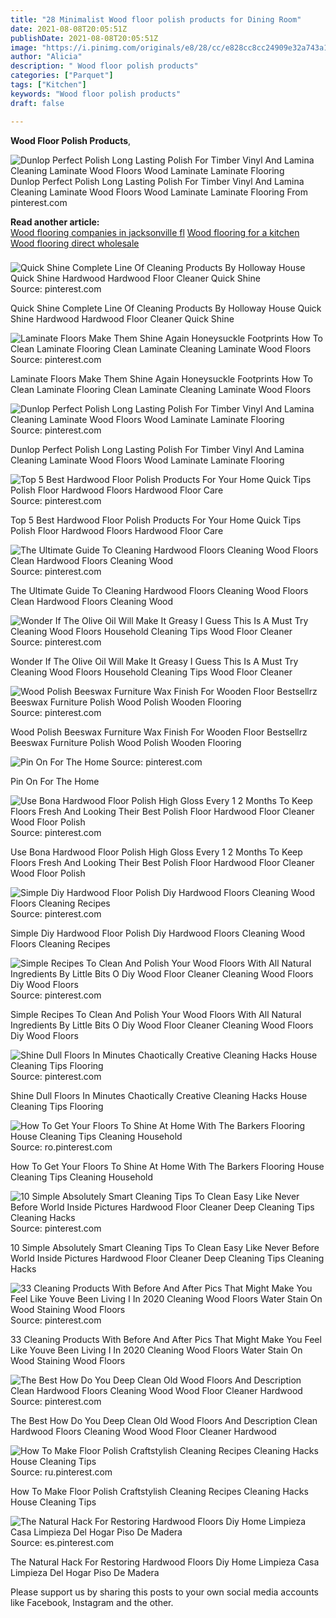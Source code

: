 ```yaml
---
title: "28 Minimalist Wood floor polish products for Dining Room"
date: 2021-08-08T20:05:51Z
publishDate: 2021-08-08T20:05:51Z
image: "https://i.pinimg.com/originals/e8/28/cc/e828cc8cc24909e32a743a154d65d1b1.jpg"
author: "Alicia"
description: " Wood floor polish products"
categories: ["Parquet"]
tags: ["Kitchen"]
keywords: "Wood floor polish products"
draft: false

---
```

<!-- Head tag Code -->
**Wood Floor Polish Products**, 

![Dunlop Perfect Polish Long Lasting Polish For Timber Vinyl And Lamina Cleaning Laminate Wood Floors Wood Laminate Laminate Flooring](https://i.ytimg.com/vi/Or2oeRrZOeU/maxresdefault.jpg "Dunlop Perfect Polish Long Lasting Polish For Timber Vinyl And Lamina Cleaning Laminate Wood Floors Wood Laminate Laminate Flooring")
Dunlop Perfect Polish Long Lasting Polish For Timber Vinyl And Lamina Cleaning Laminate Wood Floors Wood Laminate Laminate Flooring From pinterest.com

**Read another article:**  
[Wood flooring companies in jacksonville fl](/wood-flooring-companies-in-jacksonville-fl/)
[Wood flooring for a kitchen](/wood-flooring-for-a-kitchen/)
[Wood flooring direct wholesale](/wood-flooring-direct-wholesale/)




### 

 


![Quick Shine Complete Line Of Cleaning Products By Holloway House Quick Shine Hardwood Hardwood Floor Cleaner Quick Shine](https://i.pinimg.com/originals/0e/c1/ee/0ec1eefdfff761d0d62411ee4f928c9f.jpg "Quick Shine Complete Line Of Cleaning Products By Holloway House Quick Shine Hardwood Hardwood Floor Cleaner Quick Shine")
Source: pinterest.com

Quick Shine Complete Line Of Cleaning Products By Holloway House Quick Shine Hardwood Hardwood Floor Cleaner Quick Shine  

![Laminate Floors Make Them Shine Again Honeysuckle Footprints How To Clean Laminate Flooring Clean Laminate Cleaning Laminate Wood Floors](https://i.pinimg.com/originals/71/4f/6a/714f6ad10c3045bc4cbe5a0a3c633ef4.jpg "Laminate Floors Make Them Shine Again Honeysuckle Footprints How To Clean Laminate Flooring Clean Laminate Cleaning Laminate Wood Floors")
Source: pinterest.com

Laminate Floors Make Them Shine Again Honeysuckle Footprints How To Clean Laminate Flooring Clean Laminate Cleaning Laminate Wood Floors  

![Dunlop Perfect Polish Long Lasting Polish For Timber Vinyl And Lamina Cleaning Laminate Wood Floors Wood Laminate Laminate Flooring](https://i.ytimg.com/vi/Or2oeRrZOeU/maxresdefault.jpg "Dunlop Perfect Polish Long Lasting Polish For Timber Vinyl And Lamina Cleaning Laminate Wood Floors Wood Laminate Laminate Flooring")
Source: pinterest.com

Dunlop Perfect Polish Long Lasting Polish For Timber Vinyl And Lamina Cleaning Laminate Wood Floors Wood Laminate Laminate Flooring  

![Top 5 Best Hardwood Floor Polish Products For Your Home Quick Tips Polish Floor Hardwood Floors Hardwood Floor Care](https://i.pinimg.com/originals/9a/7b/19/9a7b19c6a00b2351ceb5525f65b27060.jpg "Top 5 Best Hardwood Floor Polish Products For Your Home Quick Tips Polish Floor Hardwood Floors Hardwood Floor Care")
Source: pinterest.com

Top 5 Best Hardwood Floor Polish Products For Your Home Quick Tips Polish Floor Hardwood Floors Hardwood Floor Care  

![The Ultimate Guide To Cleaning Hardwood Floors Cleaning Wood Floors Clean Hardwood Floors Cleaning Wood](https://i.pinimg.com/originals/d5/92/82/d59282fa03a9c197a46721466c4608fa.jpg "The Ultimate Guide To Cleaning Hardwood Floors Cleaning Wood Floors Clean Hardwood Floors Cleaning Wood")
Source: pinterest.com

The Ultimate Guide To Cleaning Hardwood Floors Cleaning Wood Floors Clean Hardwood Floors Cleaning Wood  

![Wonder If The Olive Oil Will Make It Greasy I Guess This Is A Must Try Cleaning Wood Floors Household Cleaning Tips Wood Floor Cleaner](https://i.pinimg.com/originals/c8/4b/c6/c84bc64bac876b3662df8992e7d923af.jpg "Wonder If The Olive Oil Will Make It Greasy I Guess This Is A Must Try Cleaning Wood Floors Household Cleaning Tips Wood Floor Cleaner")
Source: pinterest.com

Wonder If The Olive Oil Will Make It Greasy I Guess This Is A Must Try Cleaning Wood Floors Household Cleaning Tips Wood Floor Cleaner  

![Wood Polish Beeswax Furniture Wax Finish For Wooden Floor Bestsellrz Beeswax Furniture Polish Wood Polish Wooden Flooring](https://i.pinimg.com/originals/24/cb/97/24cb973aca8431ef43740754be0da1df.jpg "Wood Polish Beeswax Furniture Wax Finish For Wooden Floor Bestsellrz Beeswax Furniture Polish Wood Polish Wooden Flooring")
Source: pinterest.com

Wood Polish Beeswax Furniture Wax Finish For Wooden Floor Bestsellrz Beeswax Furniture Polish Wood Polish Wooden Flooring  

![Pin On For The Home](https://i.pinimg.com/474x/72/7e/20/727e20a10ce1b966f07f64f6d89c0af5.jpg "Pin On For The Home")
Source: pinterest.com

Pin On For The Home  

![Use Bona Hardwood Floor Polish High Gloss Every 1 2 Months To Keep Floors Fresh And Looking Their Best Polish Floor Hardwood Floor Cleaner Wood Floor Polish](https://i.pinimg.com/736x/49/48/03/4948035ba147972bac5722a234076bc2--wood-floor-polish-bona.jpg "Use Bona Hardwood Floor Polish High Gloss Every 1 2 Months To Keep Floors Fresh And Looking Their Best Polish Floor Hardwood Floor Cleaner Wood Floor Polish")
Source: pinterest.com

Use Bona Hardwood Floor Polish High Gloss Every 1 2 Months To Keep Floors Fresh And Looking Their Best Polish Floor Hardwood Floor Cleaner Wood Floor Polish  

![Simple Diy Hardwood Floor Polish Diy Hardwood Floors Cleaning Wood Floors Cleaning Recipes](https://i.pinimg.com/originals/dd/af/2d/ddaf2da481d7c54ada44c54eef2e4938.jpg "Simple Diy Hardwood Floor Polish Diy Hardwood Floors Cleaning Wood Floors Cleaning Recipes")
Source: pinterest.com

Simple Diy Hardwood Floor Polish Diy Hardwood Floors Cleaning Wood Floors Cleaning Recipes  

![Simple Recipes To Clean And Polish Your Wood Floors With All Natural Ingredients By Little Bits O Diy Wood Floor Cleaner Cleaning Wood Floors Diy Wood Floors](https://i.pinimg.com/originals/8e/b4/f2/8eb4f24e79d16829fb121b272c58f581.png "Simple Recipes To Clean And Polish Your Wood Floors With All Natural Ingredients By Little Bits O Diy Wood Floor Cleaner Cleaning Wood Floors Diy Wood Floors")
Source: pinterest.com

Simple Recipes To Clean And Polish Your Wood Floors With All Natural Ingredients By Little Bits O Diy Wood Floor Cleaner Cleaning Wood Floors Diy Wood Floors  

![Shine Dull Floors In Minutes Chaotically Creative Cleaning Hacks House Cleaning Tips Flooring](http://chaoticallycreative.com/wp-content/uploads/2014/09/Dull-floor-new-life-in-seconds.jpg "Shine Dull Floors In Minutes Chaotically Creative Cleaning Hacks House Cleaning Tips Flooring")
Source: pinterest.com

Shine Dull Floors In Minutes Chaotically Creative Cleaning Hacks House Cleaning Tips Flooring  

![How To Get Your Floors To Shine At Home With The Barkers Flooring House Cleaning Tips Cleaning Household](https://i.pinimg.com/originals/8a/9c/d2/8a9cd2c562250dc16d91a94961e787bb.jpg "How To Get Your Floors To Shine At Home With The Barkers Flooring House Cleaning Tips Cleaning Household")
Source: ro.pinterest.com

How To Get Your Floors To Shine At Home With The Barkers Flooring House Cleaning Tips Cleaning Household  

![10 Simple Absolutely Smart Cleaning Tips To Clean Easy Like Never Before World Inside Pictures Hardwood Floor Cleaner Deep Cleaning Tips Cleaning Hacks](https://i.pinimg.com/originals/d0/94/f9/d094f9f1dcae93c5cf556e9e9bab00ff.jpg "10 Simple Absolutely Smart Cleaning Tips To Clean Easy Like Never Before World Inside Pictures Hardwood Floor Cleaner Deep Cleaning Tips Cleaning Hacks")
Source: pinterest.com

10 Simple Absolutely Smart Cleaning Tips To Clean Easy Like Never Before World Inside Pictures Hardwood Floor Cleaner Deep Cleaning Tips Cleaning Hacks  

![33 Cleaning Products With Before And After Pics That Might Make You Feel Like Youve Been Living I In 2020 Cleaning Wood Floors Water Stain On Wood Staining Wood Floors](https://i.pinimg.com/originals/6a/4d/3d/6a4d3d0520e9457dc96c8de25489cf3e.png "33 Cleaning Products With Before And After Pics That Might Make You Feel Like Youve Been Living I In 2020 Cleaning Wood Floors Water Stain On Wood Staining Wood Floors")
Source: pinterest.com

33 Cleaning Products With Before And After Pics That Might Make You Feel Like Youve Been Living I In 2020 Cleaning Wood Floors Water Stain On Wood Staining Wood Floors  

![The Best How Do You Deep Clean Old Wood Floors And Description Clean Hardwood Floors Cleaning Wood Wood Floor Cleaner Hardwood](https://i.pinimg.com/originals/5a/7b/da/5a7bda9356d608d2fc10818b7f636669.jpg "The Best How Do You Deep Clean Old Wood Floors And Description Clean Hardwood Floors Cleaning Wood Wood Floor Cleaner Hardwood")
Source: pinterest.com

The Best How Do You Deep Clean Old Wood Floors And Description Clean Hardwood Floors Cleaning Wood Wood Floor Cleaner Hardwood  

![How To Make Floor Polish Craftstylish Cleaning Recipes Cleaning Hacks House Cleaning Tips](https://i.pinimg.com/originals/d3/4e/85/d34e85ad33eda09bba0b58b086ae9f78.jpg "How To Make Floor Polish Craftstylish Cleaning Recipes Cleaning Hacks House Cleaning Tips")
Source: ru.pinterest.com

How To Make Floor Polish Craftstylish Cleaning Recipes Cleaning Hacks House Cleaning Tips  

![The Natural Hack For Restoring Hardwood Floors Diy Home Limpieza Casa Limpieza Del Hogar Piso De Madera](https://i.pinimg.com/originals/e8/28/cc/e828cc8cc24909e32a743a154d65d1b1.jpg "The Natural Hack For Restoring Hardwood Floors Diy Home Limpieza Casa Limpieza Del Hogar Piso De Madera")
Source: es.pinterest.com

The Natural Hack For Restoring Hardwood Floors Diy Home Limpieza Casa Limpieza Del Hogar Piso De Madera  

Please support us by sharing this posts to your own social media accounts like Facebook, Instagram and the other.

